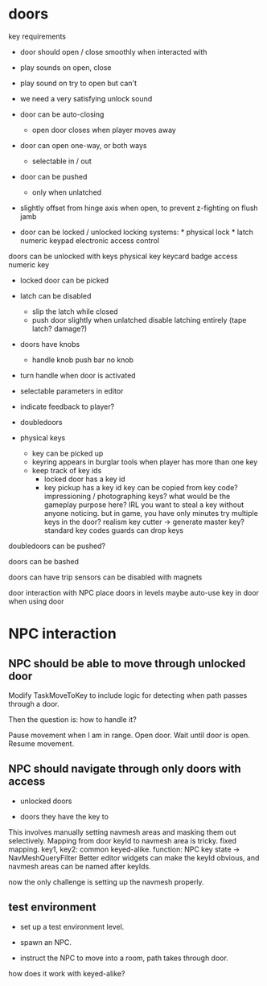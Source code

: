 # doors

key requirements

* door should open / close smoothly when interacted with
* play sounds on open, close
* play sound on try to open but can't
* we need a very satisfying unlock sound

* door can be auto-closing
    * open door closes when player moves away

* door can open one-way, or both ways
    * selectable in / out

* door can be pushed
    * only when unlatched

* slightly offset from hinge axis when open, to prevent z-fighting on flush jamb

* door can be locked / unlocked
    locking systems:
        * physical lock
        * latch
        numeric keypad
        electronic access control

doors can be unlocked with keys
    physical key
    keycard
    badge access
    numeric key

* locked door can be picked

* latch can be disabled
    * slip the latch while closed
    * push door slightly when unlatched
    disable latching entirely (tape latch? damage?)

* doors have knobs
    * handle
    knob
    push bar
    no knob
* turn handle when door is activated

* selectable parameters in editor

* indicate feedback to player?

* doubledoors

* physical keys
    * key can be picked up
    * keyring appears in burglar tools when player has more than one key
    * keep track of key ids
        * locked door has a key id
        * key pickup has a key id
    key can be copied from key code?
        impressioning / photographing keys?
        what would be the gameplay purpose here?
        IRL you want to steal a key without anyone noticing. but in game, you have only minutes
    try multiple keys in the door? realism
    key cutter -> generate master key? 
    standard key codes
    guards can drop keys


doubledoors can be pushed?

doors can be bashed

doors can have trip sensors
    can be disabled with magnets

door interaction with NPC
place doors in levels
maybe auto-use key in door when using door



# NPC interaction

## NPC should be able to move through unlocked door

Modify TaskMoveToKey to include logic for detecting when path passes through a door.

Then the question is: how to handle it?

Pause movement when I am in range. 
Open door. 
Wait until door is open.
Resume movement.

## NPC should navigate through only doors with access

* unlocked doors

* doors they have the key to

This involves manually setting navmesh areas and masking them out selectively.
Mapping from door keyId to navmesh area is tricky.
    fixed mapping.
    key1, key2: common keyed-alike.
function: NPC key state -> NavMeshQueryFilter
Better editor widgets can make the keyId obvious, and navmesh areas can be named after keyIds.

now the only challenge is setting up the navmesh properly.

## test environment

* set up a test environment level.

* spawn an NPC.

* instruct the NPC to move into a room, path takes through door.

how does it work with keyed-alike?